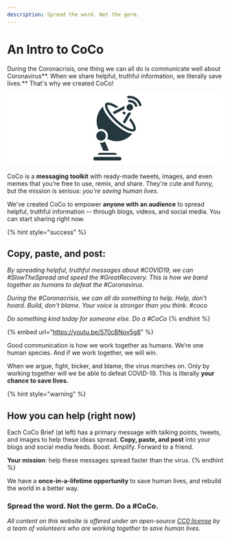 ```yaml
---
description: Spread the word. Not the germ.
---
```


# An Intro to CoCo

During the Coronacrisis, one thing we can all do is communicate well about Coronavirus**. When we share helpful, truthful information, we literally save lives.** That's why we created CoCo!

![Coronavirus + Communication = CoCo](.gitbook/assets/coco-logo.png)

CoCo is a **messaging toolkit** with ready-made tweets, images, and even memes that you’re free to use, remix, and share. They're cute and funny, but the mission is serious: _you're saving human lives._

We've created CoCo to empower **anyone with an audience** to spread helpful, truthful information -- through blogs, videos, and social media. You can start sharing right now.

{% hint style="success" %}
## **Copy, paste, and post:**

_By spreading helpful, truthful messages about \#COVID19, we can \#SlowTheSpread and speed the \#GreatRecovery. This is how we band together as humans to defeat the \#Coronavirus._

_During the \#Coronacrisis, we can all do something to help. Help, don't hoard. Build, don't blame. Your voice is stronger than you think. \#coco_

_Do something kind today for someone else. Do a \#CoCo_
{% endhint %}

{% embed url="https://youtu.be/570cBNov5g8" %}

Good communication is how we work together as humans. We’re one human species. And if we work together, we will win.

When we argue, fight, bicker, and blame, the virus marches on. Only by working together will we be able to defeat COVID-19. This is literally **your chance to save lives.**

{% hint style="warning" %}
## **How you can help \(right now\)**

Each CoCo Brief \(at left\) has a primary message with talking points, tweets, and images to help these ideas spread. **Copy, paste, and post** into your blogs and social media feeds. Boost. Amplify. Forward to a friend. 

**Your mission**: help these messages spread faster than the virus.
{% endhint %}

We have a **once-in-a-lifetime opportunity** to save human lives, and rebuild the world in a better way.

### Spread the word. Not the germ. Do a \#CoCo.



_All content on this website is offered under an open-source_ [_CC0 license_](https://creativecommons.org/share-your-work/public-domain/cc0/) _by a team of volunteers who are working together to save human lives._ 

